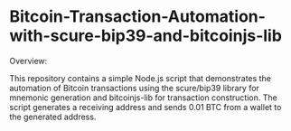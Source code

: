 # Bitcoin-Transaction-Automation-with-scure-bip39-and-bitcoinjs-lib

Overview:

This repository contains a simple Node.js script that demonstrates the automation of Bitcoin transactions using the scure/bip39 library for mnemonic generation and bitcoinjs-lib for transaction construction. The script generates a receiving address and sends 0.01 BTC from a wallet to the generated address.
